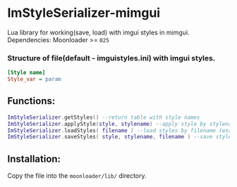 # ImStyleSerializer-mimgui

Lua library for working(save, load) with imgui styles in mimgui.    
Dependencies: Moonloader >= `025`

### Structure of file(default - imguistyles.ini) with imgui styles.
  ```INI
  [Style name]
  Style_var = param
  ```

## Functions:
  ```lua
  ImStyleSerializer.getStyles() --return table with style names
  ImStyleSerializer.applyStyle(style, stylename) --apply style by stylename(example: ImStyleSerializer.applyStyle(imgui.GetStyle(), "Dark"))
  ImStyleSerializer.loadStyles( filename ) --load styles by filename (example: ImStyleSerializer.loadStyles( "imguistyles.ini" ))
  ImStyleSerializer.saveStyles( style, stylename, filename ) --save styles in file(example: ImStyleSerializer.saveStyles( imgui.GetStyle(), "Dark", "imguistyles.ini" ))
  ```
  
## Installation:
  Copy the file into the `moonloader/lib/` directory.
